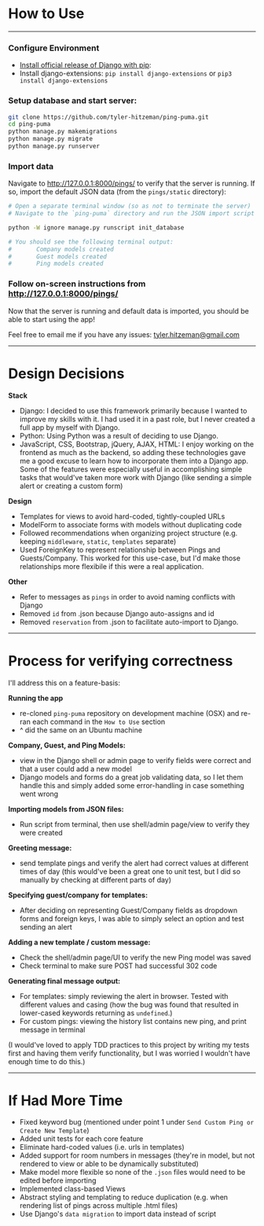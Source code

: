 # How to Use 

----
### Configure Environment
- [Install official release of Django with pip](https://docs.djangoproject.com/en/2.2/topics/install/#installing-official-release):
- Install django-extensions: `pip install django-extensions` or `pip3 install django-extensions`

### Setup database and start server:
```bash
git clone https://github.com/tyler-hitzeman/ping-puma.git
cd ping-puma
python manage.py makemigrations
python manage.py migrate
python manage.py runserver
```

### Import data
Navigate to http://127.0.0.1:8000/pings/ to verify that the server is running.
If so, import the default JSON data (from the `pings/static` directory):

```bash
# Open a separate terminal window (so as not to terminate the server)
# Navigate to the `ping-puma` directory and run the JSON import script (under scripts/init_database.py)

python -W ignore manage.py runscript init_database

# You should see the following terminal output:
#       Company models created
#       Guest models created
#       Ping models created
```

### Follow on-screen instructions from http://127.0.0.1:8000/pings/
Now that the server is running and default data is imported, you should be able to start using the app!

Feel free to email me if you have any issues: tyler.hitzeman@gmail.com

----
# Design Decisions
**Stack**
- Django: I decided to use this framework primarily because I wanted to improve my skills with it. I had used it 
in a past role, but I never created a full app by myself with Django. 
- Python: Using Python was a result of deciding to use Django.
- JavaScript, CSS, Bootstrap, jQuery, AJAX, HTML: I enjoy working on the frontend as much as the backend, so adding these 
technologies gave me a good excuse to learn how to incorporate them into a Django app.
Some of the features were especially useful in 
accomplishing simple tasks that would've taken more work with Django (like sending a simple alert or creating a custom form)  

**Design**
- Templates for views to avoid hard-coded, tightly-coupled URLs
- ModelForm to associate forms with models without duplicating code
- Followed recommendations when organizing project structure (e.g. keeping `middleware`, `static`, `templates` separate)
- Used ForeignKey to represent relationship between Pings and Guests/Company. This worked for this use-case, but I'd 
 make those relationships more flexibile if this were a real application.  

**Other**
- Refer to messages as `pings` in order to avoid naming conflicts with Django
- Removed `id` from .json because Django auto-assigns and id
- Removed `reservation` from .json to facilitate auto-import to Django.

----
# Process for verifying correctness
I'll address this on a feature-basis:

**Running the app**
- re-cloned `ping-puma` repository on development machine (OSX) and re-ran each command in the `How to Use` section
- ^ did the same on an Ubuntu machine

**Company, Guest, and Ping Models:**
- view in the Django shell or admin page to verify fields were correct and that a user could add a new model
- Django models and forms do a great job validating data, so I let them handle this and simply added some error-handling
in case something went wrong

**Importing models from JSON files:**
- Run script from terminal, then use shell/admin page/view to verify they were created

**Greeting message:**
- send template pings and verify the alert had correct values at different times of day 
(this would've been a great one to unit test, but I did so manually by checking at different parts of day)

**Specifying guest/company for templates:**
- After deciding on representing Guest/Company fields as dropdown forms and foreign keys, I was able to simply
select an option and test sending an alert

**Adding a new template / custom message:**
- Check the shell/admin page/UI to verify the new Ping model was saved
- Check terminal to make sure POST had successful 302 code  

**Generating final message output:**
- For templates: simply reviewing the alert in browser. Tested with different values and casing (how the bug was found
that resulted in lower-cased keywords returning as `undefined`.)
- For custom pings: viewing the history list contains new ping, and print message in terminal

(I would've loved to apply TDD practices to this project by writing my tests first and having them verify
functionality, but I was worried I wouldn't have enough time to do this.)  

----
# If Had More Time
- Fixed keyword bug (mentioned under point 1 under `Send Custom Ping or Create New Template`)
- Added unit tests for each core feature
- Eliminate hard-coded values (i.e. urls in templates)
- Added support for room numbers in messages (they're in model, but not rendered to view or 
able to be dynamically substituted)
- Make model more flexible so none of the `.json` files would need to be edited before importing
- Implemented class-based Views
- Abstract styling and templating to reduce duplication (e.g. when rendering list of pings across multiple .html files)
- Use Django's `data migration` to import data instead of script
